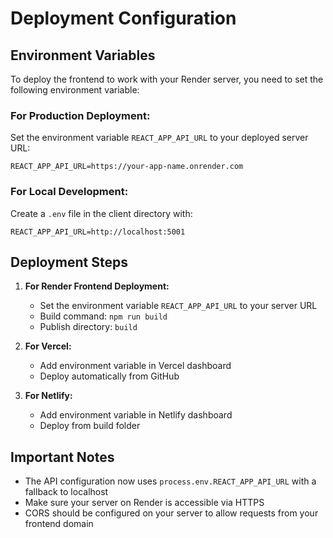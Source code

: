 # Deployment Configuration

## Environment Variables

To deploy the frontend to work with your Render server, you need to set the following environment variable:

### For Production Deployment:
Set the environment variable `REACT_APP_API_URL` to your deployed server URL:

```
REACT_APP_API_URL=https://your-app-name.onrender.com
```

### For Local Development:
Create a `.env` file in the client directory with:
```
REACT_APP_API_URL=http://localhost:5001
```

## Deployment Steps

1. **For Render Frontend Deployment:**
   - Set the environment variable `REACT_APP_API_URL` to your server URL
   - Build command: `npm run build`
   - Publish directory: `build`

2. **For Vercel:**
   - Add environment variable in Vercel dashboard
   - Deploy automatically from GitHub

3. **For Netlify:**
   - Add environment variable in Netlify dashboard
   - Deploy from build folder

## Important Notes

- The API configuration now uses `process.env.REACT_APP_API_URL` with a fallback to localhost
- Make sure your server on Render is accessible via HTTPS
- CORS should be configured on your server to allow requests from your frontend domain 
